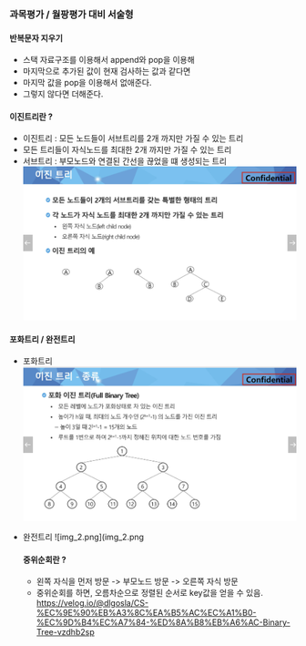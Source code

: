 ### 과목평가 / 월팡평가 대비 서술형


#### 반복문자 지우기
- 스택 자료구조를 이용해서 append와 pop을 이용해
- 마지막으로 추가된 값이 현재 검사하는 값과 같다면
- 마지막 값을 pop을 이용해서 없애준다.
- 그렇지 않다면 더해준다.

#### 이진트리란 ? 
- 이진트리 : 모든 노드들이 서브트리를 2개 까지만 가질 수 있는 트리
- 모든 트리들이 자식노드를 최대한 2개 까지만 가질 수 있는 트리
- 서브트리 : 부모노드와 연결된 간선을 끊었을 떄 생성되는 트리
![img.png](img.png)
#### 포화트리 / 완전트리

- 포화트리
![img_1.png](img_1.png)
  
- 완전트리
![img_2.png](img_2.png
  

  #### 중위순회란 ?
  - 왼쪽 자식을 먼저 방문 -> 부모노드 방문 -> 오른쪽 자식 방문
  - 중위순회를 하면, 오름차순으로 정렬된 순서로 key값을 얻을 수 있음.
https://velog.io/@dlgosla/CS-%EC%9E%90%EB%A3%8C%EA%B5%AC%EC%A1%B0-%EC%9D%B4%EC%A7%84-%ED%8A%B8%EB%A6%AC-Binary-Tree-vzdhb2sp
